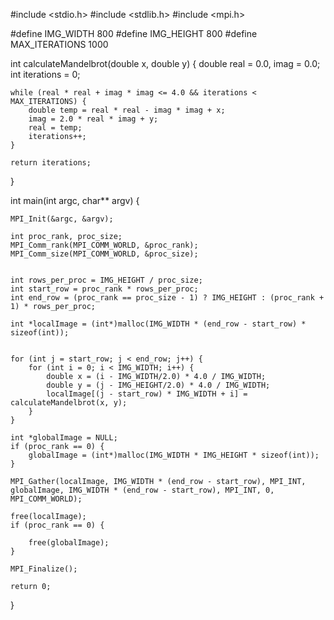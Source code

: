 #include <stdio.h>
#include <stdlib.h>
#include <mpi.h>

#define IMG_WIDTH 800
#define IMG_HEIGHT 800
#define MAX_ITERATIONS 1000


int calculateMandelbrot(double x, double y) {
    double real = 0.0, imag = 0.0;
    int iterations = 0;
    
    while (real * real + imag * imag <= 4.0 && iterations < MAX_ITERATIONS) {
        double temp = real * real - imag * imag + x;
        imag = 2.0 * real * imag + y;
        real = temp;
        iterations++;
    }
    
    return iterations;
}

int main(int argc, char** argv) {
   
    MPI_Init(&argc, &argv);
    
    int proc_rank, proc_size;
    MPI_Comm_rank(MPI_COMM_WORLD, &proc_rank);
    MPI_Comm_size(MPI_COMM_WORLD, &proc_size);
    
   
    int rows_per_proc = IMG_HEIGHT / proc_size;
    int start_row = proc_rank * rows_per_proc;
    int end_row = (proc_rank == proc_size - 1) ? IMG_HEIGHT : (proc_rank + 1) * rows_per_proc;
    
    int *localImage = (int*)malloc(IMG_WIDTH * (end_row - start_row) * sizeof(int));
    
   
    for (int j = start_row; j < end_row; j++) {
        for (int i = 0; i < IMG_WIDTH; i++) {
            double x = (i - IMG_WIDTH/2.0) * 4.0 / IMG_WIDTH;
            double y = (j - IMG_HEIGHT/2.0) * 4.0 / IMG_WIDTH;
            localImage[(j - start_row) * IMG_WIDTH + i] = calculateMandelbrot(x, y);
        }
    }
    
    int *globalImage = NULL;
    if (proc_rank == 0) {
        globalImage = (int*)malloc(IMG_WIDTH * IMG_HEIGHT * sizeof(int));
    }
    
    MPI_Gather(localImage, IMG_WIDTH * (end_row - start_row), MPI_INT, globalImage, IMG_WIDTH * (end_row - start_row), MPI_INT, 0, MPI_COMM_WORLD);
    
    free(localImage);
    if (proc_rank == 0) {
       
        free(globalImage);
    }
    
    MPI_Finalize();
    
    return 0;
}
